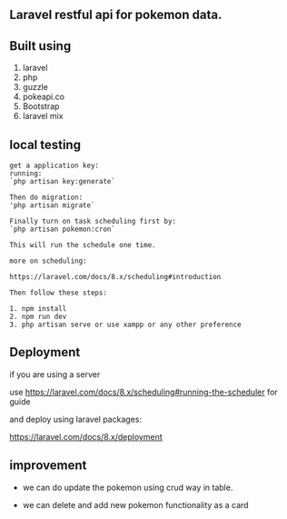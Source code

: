 ## Laravel restful api for pokemon data.


## Built using

1. laravel
2. php
3. guzzle
4. pokeapi.co
5. Bootstrap
6. laravel mix

## local testing

    get a application key: 
    running:
    `php artisan key:generate`

    Then do migration:
    'php artisan migrate`

    Finally turn on task scheduling first by:
    `php artisan pokemon:cron`

    This will run the schedule one time.

    more on scheduling:

    https://laravel.com/docs/8.x/scheduling#introduction

    Then follow these steps:

    1. npm install
    2. npm run dev
    3. php artisan serve or use xampp or any other preference


## Deployment

if you are using a server

use https://laravel.com/docs/8.x/scheduling#running-the-scheduler for guide

and deploy using laravel packages:

https://laravel.com/docs/8.x/deployment

## improvement

- we can do update the pokemon using crud way in table.

- we can delete and add new pokemon functionality as a card


